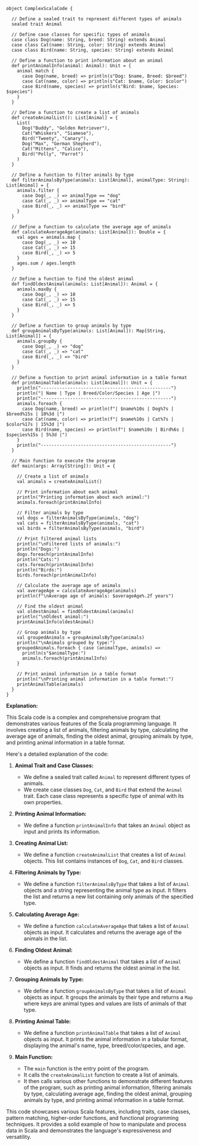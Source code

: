 ```
object ComplexScalaCode {

  // Define a sealed trait to represent different types of animals
  sealed trait Animal

  // Define case classes for specific types of animals
  case class Dog(name: String, breed: String) extends Animal
  case class Cat(name: String, color: String) extends Animal
  case class Bird(name: String, species: String) extends Animal

  // Define a function to print information about an animal
  def printAnimalInfo(animal: Animal): Unit = {
    animal match {
      case Dog(name, breed) => println(s"Dog: $name, Breed: $breed")
      case Cat(name, color) => println(s"Cat: $name, Color: $color")
      case Bird(name, species) => println(s"Bird: $name, Species: $species")
    }
  }

  // Define a function to create a list of animals
  def createAnimalList(): List[Animal] = {
    List(
      Dog("Buddy", "Golden Retriever"),
      Cat("Whiskers", "Siamese"),
      Bird("Tweety", "Canary"),
      Dog("Max", "German Shepherd"),
      Cat("Mittens", "Calico"),
      Bird("Polly", "Parrot")
    )
  }

  // Define a function to filter animals by type
  def filterAnimalsByType(animals: List[Animal], animalType: String): List[Animal] = {
    animals.filter {
      case Dog(_, _) => animalType == "dog"
      case Cat(_, _) => animalType == "cat"
      case Bird(_, _) => animalType == "bird"
    }
  }

  // Define a function to calculate the average age of animals
  def calculateAverageAge(animals: List[Animal]): Double = {
    val ages = animals.map {
      case Dog(_, _) => 10
      case Cat(_, _) => 15
      case Bird(_, _) => 5
    }
    ages.sum / ages.length
  }

  // Define a function to find the oldest animal
  def findOldestAnimal(animals: List[Animal]): Animal = {
    animals.maxBy {
      case Dog(_, _) => 10
      case Cat(_, _) => 15
      case Bird(_, _) => 5
    }
  }

  // Define a function to group animals by type
  def groupAnimalsByType(animals: List[Animal]): Map[String, List[Animal]] = {
    animals.groupBy {
      case Dog(_, _) => "dog"
      case Cat(_, _) => "cat"
      case Bird(_, _) => "bird"
    }
  }

  // Define a function to print animal information in a table format
  def printAnimalTable(animals: List[Animal]): Unit = {
    println("-------------------------------------------------")
    println("| Name | Type | Breed/Color/Species | Age |")
    println("-------------------------------------------------")
    animals.foreach {
      case Dog(name, breed) => println(f"| $name%10s | Dog%7s | $breed%15s | 10%3d |")
      case Cat(name, color) => println(f"| $name%10s | Cat%7s | $color%17s | 15%3d |")
      case Bird(name, species) => println(f"| $name%10s | Bird%6s | $species%15s | 5%3d |")
    }
    println("-------------------------------------------------")
  }

  // Main function to execute the program
  def main(args: Array[String]): Unit = {

    // Create a list of animals
    val animals = createAnimalList()

    // Print information about each animal
    println("Printing information about each animal:")
    animals.foreach(printAnimalInfo)

    // Filter animals by type
    val dogs = filterAnimalsByType(animals, "dog")
    val cats = filterAnimalsByType(animals, "cat")
    val birds = filterAnimalsByType(animals, "bird")

    // Print filtered animal lists
    println("\nFiltered lists of animals:")
    println("Dogs:")
    dogs.foreach(printAnimalInfo)
    println("Cats:")
    cats.foreach(printAnimalInfo)
    println("Birds:")
    birds.foreach(printAnimalInfo)

    // Calculate the average age of animals
    val averageAge = calculateAverageAge(animals)
    println(f"\nAverage age of animals: $averageAge%.2f years")

    // Find the oldest animal
    val oldestAnimal = findOldestAnimal(animals)
    println("\nOldest animal:")
    printAnimalInfo(oldestAnimal)

    // Group animals by type
    val groupedAnimals = groupAnimalsByType(animals)
    println("\nAnimals grouped by type:")
    groupedAnimals.foreach { case (animalType, animals) =>
      println(s"$animalType:")
      animals.foreach(printAnimalInfo)
    }

    // Print animal information in a table format
    println("\nPrinting animal information in a table format:")
    printAnimalTable(animals)
  }
}
```

**Explanation:**

This Scala code is a complex and comprehensive program that demonstrates various features of the Scala programming language. It involves creating a list of animals, filtering animals by type, calculating the average age of animals, finding the oldest animal, grouping animals by type, and printing animal information in a table format.

Here's a detailed explanation of the code:

1. **Animal Trait and Case Classes:**
   - We define a sealed trait called `Animal` to represent different types of animals.
   - We create case classes `Dog`, `Cat`, and `Bird` that extend the `Animal` trait. Each case class represents a specific type of animal with its own properties.

2. **Printing Animal Information:**
   - We define a function `printAnimalInfo` that takes an `Animal` object as input and prints its information.

3. **Creating Animal List:**
   - We define a function `createAnimalList` that creates a list of `Animal` objects. This list contains instances of `Dog`, `Cat`, and `Bird` classes.

4. **Filtering Animals by Type:**
   - We define a function `filterAnimalsByType` that takes a list of `Animal` objects and a string representing the animal type as input. It filters the list and returns a new list containing only animals of the specified type.

5. **Calculating Average Age:**
   - We define a function `calculateAverageAge` that takes a list of `Animal` objects as input. It calculates and returns the average age of the animals in the list.

6. **Finding Oldest Animal:**
   - We define a function `findOldestAnimal` that takes a list of `Animal` objects as input. It finds and returns the oldest animal in the list.

7. **Grouping Animals by Type:**
   - We define a function `groupAnimalsByType` that takes a list of `Animal` objects as input. It groups the animals by their type and returns a `Map` where keys are animal types and values are lists of animals of that type.

8. **Printing Animal Table:**
   - We define a function `printAnimalTable` that takes a list of `Animal` objects as input. It prints the animal information in a tabular format, displaying the animal's name, type, breed/color/species, and age.

9. **Main Function:**
   - The `main` function is the entry point of the program.
   - It calls the `createAnimalList` function to create a list of animals.
   - It then calls various other functions to demonstrate different features of the program, such as printing animal information, filtering animals by type, calculating average age, finding the oldest animal, grouping animals by type, and printing animal information in a table format.

This code showcases various Scala features, including traits, case classes, pattern matching, higher-order functions, and functional programming techniques. It provides a solid example of how to manipulate and process data in Scala and demonstrates the language's expressiveness and versatility.